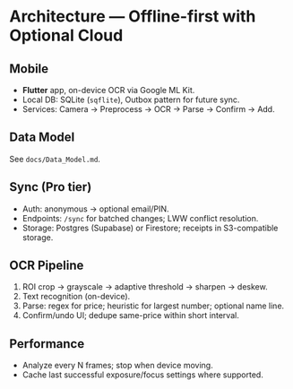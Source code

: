 # Architecture — Offline-first with Optional Cloud

## Mobile
- **Flutter** app, on-device OCR via Google ML Kit.
- Local DB: SQLite (`sqflite`), Outbox pattern for future sync.
- Services: Camera → Preprocess → OCR → Parse → Confirm → Add.

## Data Model
See `docs/Data_Model.md`.

## Sync (Pro tier)
- Auth: anonymous → optional email/PIN.
- Endpoints: `/sync` for batched changes; LWW conflict resolution.
- Storage: Postgres (Supabase) or Firestore; receipts in S3-compatible storage.

## OCR Pipeline
1) ROI crop → grayscale → adaptive threshold → sharpen → deskew.  
2) Text recognition (on-device).  
3) Parse: regex for price; heuristic for largest number; optional name line.  
4) Confirm/undo UI; dedupe same-price within short interval.

## Performance
- Analyze every N frames; stop when device moving.  
- Cache last successful exposure/focus settings where supported.
